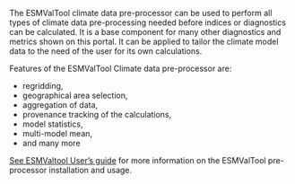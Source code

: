 The ESMValTool climate data pre-processor can be used to perform all types of climate data pre-processing needed before indices or diagnostics can be calculated. It is a base component for many other diagnostics and metrics shown on this portal. It can be applied to tailor the climate model data to the need of the user for its own calculations.

Features of the ESMValTool Climate data pre-processor are:
* regridding,
* geographical area selection,
* aggregation of data,
* provenance tracking of the calculations,
* model statistics,
* multi-model mean,
* and many more

[See ESMValtool User’s guide](https://esmvaltool.readthedocs.io) for more information on the ESMValTool pre-processor installation and usage.
